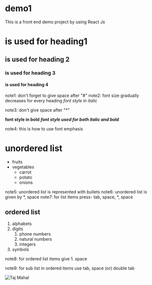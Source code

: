 # demo1
This is a front end demo project by using React Js
#  is used for heading1
##  is used for heading 2
###  is used for heading 3
####  is used for heading 4

note1: don't forget to give space after "#"
note2: font size gradually decreases for every heading
*font style in italic*

note3: don't give space after "*"

**font style in bold**
***font style used for both italic and bold***

note4: this is how to use font emphasis

# unordered list
* fruits 
* vegetables 
   * carrot
   * potato
   * onions
   
note5: unordered list is represented with bullets
note6: unordered list is given by *, space 
note7: for list items press- tab, space, *, space

## ordered list
1. alphabets
2. digits
   1. phone numbers
   2. natural numbers
   3. integers
3. symbols

note8: for ordered list items give 1. space

note9: for sub list in ordered items use tab, space (or) double tab

![Taj Mahal](https://assets-news.housing.com/news/wp-content/uploads/2020/11/23134820/Shah-Jahan-may-have-spent-nearly-Rs-70-billion-to-build-the-Taj-Mahal-FB-1200x700-compressed-686x400.jpg)

   
